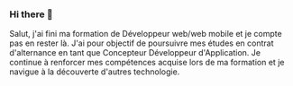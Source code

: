 ### Hi there 👋
Salut, j'ai fini ma formation de Développeur web/web mobile et je compte pas en rester là.
J'ai pour objectif de poursuivre mes études en contrat d'alternance en tant que Concepteur Développeur d'Application.
Je continue à renforcer mes compétences acquise lors de ma formation et je navigue à la découverte d'autres technologie.

<!--
**JonatFu/JonatFu** is a ✨ _special_ ✨ repository because its `README.md` (this file) appears on your GitHub profile.

Here are some ideas to get you started:

- 🔭 I’m currently working on ...
- 🌱 I’m currently learning ...
- 👯 I’m looking to collaborate on ...
- 🤔 I’m looking for help with ...
- 💬 Ask me about ...
- 📫 How to reach me: ...
- 😄 Pronouns: ...
- ⚡ Fun fact: ...
-->
